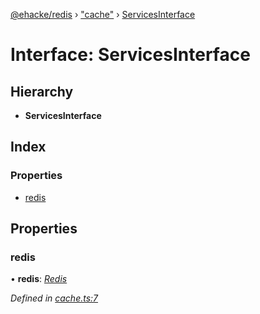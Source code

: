 [@ehacke/redis](../README.md) › ["cache"](../modules/_cache_.md) › [ServicesInterface](_cache_.servicesinterface.md)

# Interface: ServicesInterface

## Hierarchy

* **ServicesInterface**

## Index

### Properties

* [redis](_cache_.servicesinterface.md#redis)

## Properties

###  redis

• **redis**: *[Redis](../classes/_redis_.redis.md)*

*Defined in [cache.ts:7](https://github.com/ehacke/redis/blob/a3c2667/cache.ts#L7)*
